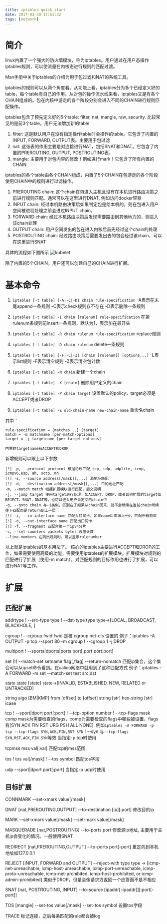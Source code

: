 ```yaml
---
title: iptables quick start
date: 2017-03-30 17:51:32
tags: [network]
---
```


# 简介

linux内置了一个强大的防火墙模块，称为iptables。用户通过在用户态操作iptables规则，可以使流量在内核态进行规则的匹配过滤。

Man手册中关于iptables的介绍为用于包过滤和NAT的系统工具。

iptables的规则可以从两个角度看。从功能上看，iptables分为多个已经定义好的table，每个table有自己的作用。从对包的操作流水线来看，iptables又是有各个CHAIN组成的。包在内核中游走的各个阶段分别会进入不同的CHAIN进行规则匹配操作。

iptables包含了预先定义好的5个table: filter, nat, mangle, raw, security. 比较常见的是前3个table。用户无法增加新的table

1. filter: 这是默认用户在没有指定操作table时会操作的table。它包含了内置的INPUT, FORWARD, OUTPUT表。主要用于包过滤
2. nat: 这张表的作用主要是对连接进行NAT，包括SNAT和DNAT。它包含了内置的PREROUTING, OUTPUT, POSTROUTING表。
3. mangle: 主要用于对包内容的修改！例如进行mark！它包含了所有内置的CHAIN

iptables的各个table由各个CHAIN组成，内置了5个CHAIN在包游走的各个阶段使用CHAIN中的规则进行过滤操作。

1. PREROUTING chain: 这个chain在包进入主机且没有在本机进行路由决策之前进行规则匹配。通常可以在这里进行DNAT, 例如访问docker容器
2. INPUT chain: 经过本机路由决策后如果判定包是给本机的，则在包进入用户空间被进程处理之前会进过INPUT chain。
3. FORWARD chain: 经过本机路由决策后发现需要路由到其他地方的，则进入该chain处理
4. OUTPUT chain: 用户空间发出的包在进入内核后首先经过这个chain的处理
5. POSTROUTING chain: 经过路由决策后需要发出去的包会经过该chain，可以在这里进行SNAT

具体的流程如下图所示
![kubelet](/images/iptables-chain.png)

除了内置的5个CHAIN，用户还可以创建自己的CHAIN进行扩展。

# 基本命令

1. `iptables [-t table] {-A|-C|-D} chain rule-specification`
	-A表示在末尾append一条规则
	-C表示check规则存不存在
	-D表示删除一条规则
2. `iptables [-t table] -I chain [rulenum] rule-specification`
	在第rulenum条规则前insert一条规则，默认为1，表示加在最开头

3. `iptables [-t table] -R chain rulenum rule-specification`
	replace规则

4. `iptables [-t table] -D chain rulenum`
	delete一条规则

5. `iptables [-t table] {-F|-L|-Z} [chain [rulenum]] [options...]`
	-L表示list规则
	-F表示清空规则
	-Z表示清空包计数

6. `iptables [-t table] -N chain`
	新建一个chain

7. `iptables [-t table] -X [chain]`
	删除用户定义的chain

8. `iptables [-t table] -P chain target`
	设置默认的policy，target必须是ACCEPT或者DROP

9. `iptables [-t table] -E old-chain-name new-chain-name`
	重命名chain

其中：

```
rule-specification = [matches...] [target]
match = -m matchname [per-match-options]
target = -j targetname [per-target-options]

内置的targetname有ACCEPT和DROP
```

新增规则可以跟上以下参数
```
[!] -p, --protocol protocol 根据协议匹配,tcp, udp, udplite, icmp, icmpv6,esp, ah, sctp, mh
[!] -s, --source address[/mask][,...] 源地址匹配
[!] -d, --destination address[/mask][,...] 目的地址匹配
-m, --match match 根据扩展模块进行匹配，后文说明
-j, --jump target 使用target进行处理，如ACCEPT，DROP，或者其他扩展的target如REJECT，SNAT，DNAT等。也可以进入用户自定义的chain中
-g, --goto chain 与-j类似，区别在于如果从chain回来，则不会继续在当前chain继续往下匹配而是return到上一层
[!] -i, --in-interface name 匹配入口网卡，如果name后面跟上+号，匹配所有前缀
[!] -o, --out-interface name 匹配出口网卡
[!] -f, --fragment 匹配非第一个ipv4分片
-c, --set-counters packets bytes 设置计数
--line-numbers 在列出规则时，可以显示rulenumber
```

以上就是iptables的基本用法了。
核心的iptables主要进行ACCEPT和DROP的工作，如果需要使用高级的功能，需要使用iptables的扩展模块。扩展模块对规则的匹配进行了扩展（使用-m match），对匹配规则的目标作用也进行了扩展，可以进行NAT等工作。

# 扩展

## 匹配扩展

addrtype
	! --src-type type
	! --dst-type type
	type->[LOCAL, BROADCAST, BLACKHOLE, ]

cgroup
	! --cgroup fwid
	fwid 是被 cgroup net-cls 设置的
	例子：iptables -A OUTPUT -p tcp --sport 80 -m cgroup ! --cgroup 1 -j DROP

multiport
	! --sports|dports|ports port[,port|port:port]

set
	[!] --match-set setname flag[,flag]
	--return-nomatch
	匹配ip集合，这个集合可以从ipset命令看到。在calico网络中就用到了这种匹配方式
	例子：iptables -A FORWARD -m set --match-set test src,dst

state
	state [state]
	state->[INVALID,  ESTABLISHED, NEW, RELATED or UNTRACKED]

string
	algo [BM|KMP]
	from [offset]
	to [offset]
	string [str]
	hex-string [str]
	icase

tcp
	! --sport|dport port[:port]
	! --tcp-option number
	! --tcp-flags mask comp  mask为需要检查的flags，comp为需要检查的flags中哪些被设置，flags有[SYN ACK FIN RST URG PSH ALL NONE]. 例如`iptables -A FORWARD -p tcp --tcp-flags SYN,ACK,FIN,RST SYN`
	! --syn 与`--tcp-flags SYN,RST,ACK,FIN SYN`等效
	当指定-p tcp时使用

tcpmss
	mss val[:val]
	匹配tcp的mss范围

tos
	! tos val[/mask]
	! --tos symbol
	匹配tos字段

udp
	--sport|dport port[:port]
	当指定-p udp时使用

## 目标扩展

CONNMARK
	--set-xmark value[/mask]

DNAT [nat,PREROUTING,OUTPUT]
	--to-destination [ip][:port]
	修改目的ip

MARK
	--set-xmark value[/mask]
	--set-mark value[/mask]

MASQUERADE [nat,POSTROUTING]
	--to-ports port
	修改源ip地址, 主要用于主机ip会变化的情况。一般使用SNAT

REDIRECT [nat,PREROUTING,OUTPUT]
	--to-ports port[-port]
	重定向到本机地址如127.0.0.1

REJECT [INPUT, FORWARD and OUTPUT]
	--reject-with type
	type -> [icmp-net-unreachable, icmp-host-unreachable, icmp-port-unreachable, icmp-proto-unreachable, icmp-net-prohibited, icmp-host-prohibited, or icmp-admin-prohibited]
	类似于DROP，但是会像请求方返回一个应答而不是不相应

SNAT [nat, POSTROUTING, INPUT]
	--to-source [ipaddr[-ipaddr]][:port[-port]]

TOS [mangle]
	--set-tos value[/mask]
	--set-tos symbol
	设置tos字段

TRACE
	标记连接，之后每条匹配的rule都会被log

